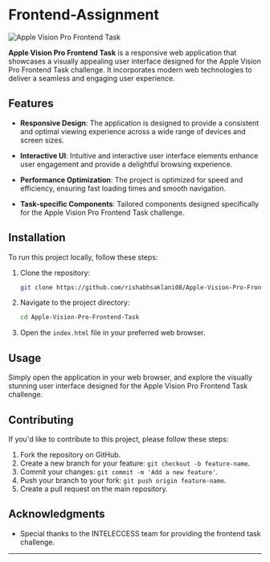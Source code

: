 # Frontend-Assignment
![Apple Vision Pro Frontend Task](https://github.com/Suyash070/Frontend-Assignment/)

**Apple Vision Pro Frontend Task** is a responsive web application that showcases a visually appealing user interface designed for the Apple Vision Pro Frontend Task challenge. It incorporates modern web technologies to deliver a seamless and engaging user experience.

## Features

- **Responsive Design**: The application is designed to provide a consistent and optimal viewing experience across a wide range of devices and screen sizes.

- **Interactive UI**: Intuitive and interactive user interface elements enhance user engagement and provide a delightful browsing experience.

- **Performance Optimization**: The project is optimized for speed and efficiency, ensuring fast loading times and smooth navigation.

- **Task-specific Components**: Tailored components designed specifically for the Apple Vision Pro Frontend Task challenge.

## Installation

To run this project locally, follow these steps:

1. Clone the repository:

   ```bash
   git clone https://github.com/rishabhsaklani08/Apple-Vision-Pro-Frontend-Task.git
   ```

2. Navigate to the project directory:

   ```bash
   cd Apple-Vision-Pro-Frontend-Task
   ```

3. Open the `index.html` file in your preferred web browser.

## Usage

Simply open the application in your web browser, and explore the visually stunning user interface designed for the Apple Vision Pro Frontend Task challenge.

## Contributing

If you'd like to contribute to this project, please follow these steps:

1. Fork the repository on GitHub.
2. Create a new branch for your feature: `git checkout -b feature-name`.
3. Commit your changes: `git commit -m 'Add a new feature'`.
4. Push your branch to your fork: `git push origin feature-name`.
5. Create a pull request on the main repository.

## Acknowledgments

- Special thanks to the INTELECCESS team for providing the frontend task challenge.

---
